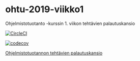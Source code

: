 # ohtu-2019-viikko1
Ohjelmistotuotanto -kurssin 1. viikon tehtävien palautuskansio

[![CircleCI](https://circleci.com/gh/Antsax/ohtu-2019-viikko1.svg?style=svg)](https://circleci.com/gh/Antsax/ohtu-2019-viikko1)

[![codecov](https://codecov.io/gh/Antsax/ohtu-2019-viikko1/branch/master/graph/badge.svg)](https://codecov.io/gh/Antsax/ohtu-2019-viikko1)


[Ohjelmistotuotannon tehtävien palautuskansio](https://github.com/Antsax/Ohjelmistotuotanto)